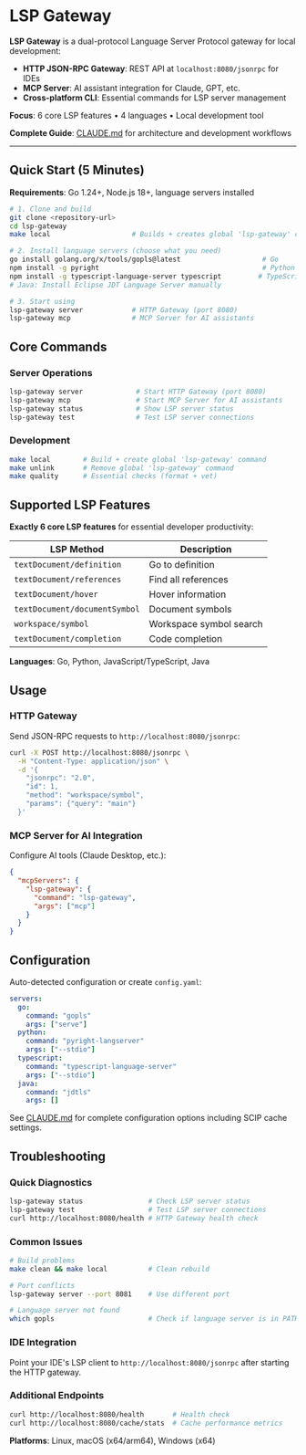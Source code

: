 # LSP Gateway

**LSP Gateway** is a dual-protocol Language Server Protocol gateway for local development:
- **HTTP JSON-RPC Gateway**: REST API at `localhost:8080/jsonrpc` for IDEs
- **MCP Server**: AI assistant integration for Claude, GPT, etc.
- **Cross-platform CLI**: Essential commands for LSP server management

**Focus**: 6 core LSP features • 4 languages • Local development tool

**Complete Guide**: [CLAUDE.md](CLAUDE.md) for architecture and development workflows

---

## Quick Start (5 Minutes)

**Requirements**: Go 1.24+, Node.js 18+, language servers installed

```bash
# 1. Clone and build
git clone <repository-url>
cd lsp-gateway
make local                    # Builds + creates global 'lsp-gateway' command

# 2. Install language servers (choose what you need)
go install golang.org/x/tools/gopls@latest                    # Go
npm install -g pyright                                        # Python  
npm install -g typescript-language-server typescript         # TypeScript/JS
# Java: Install Eclipse JDT Language Server manually

# 3. Start using
lsp-gateway server            # HTTP Gateway (port 8080)
lsp-gateway mcp               # MCP Server for AI assistants
```

## Core Commands

### Server Operations
```bash
lsp-gateway server             # Start HTTP Gateway (port 8080)
lsp-gateway mcp                # Start MCP Server for AI assistants
lsp-gateway status             # Show LSP server status  
lsp-gateway test               # Test LSP server connections
```

### Development
```bash
make local        # Build + create global 'lsp-gateway' command
make unlink       # Remove global 'lsp-gateway' command  
make quality      # Essential checks (format + vet)
```

## Supported LSP Features

**Exactly 6 core LSP features** for essential developer productivity:

| **LSP Method** | **Description** |
|----------------|-----------------|
| `textDocument/definition` | Go to definition |
| `textDocument/references` | Find all references |
| `textDocument/hover` | Hover information |
| `textDocument/documentSymbol` | Document symbols |
| `workspace/symbol` | Workspace symbol search |
| `textDocument/completion` | Code completion |

**Languages**: Go, Python, JavaScript/TypeScript, Java

## Usage

### HTTP Gateway
Send JSON-RPC requests to `http://localhost:8080/jsonrpc`:

```bash
curl -X POST http://localhost:8080/jsonrpc \
  -H "Content-Type: application/json" \
  -d '{
    "jsonrpc": "2.0",
    "id": 1,
    "method": "workspace/symbol",
    "params": {"query": "main"}
  }'
```

### MCP Server for AI Integration
Configure AI tools (Claude Desktop, etc.):
```json
{
  "mcpServers": {
    "lsp-gateway": {
      "command": "lsp-gateway", 
      "args": ["mcp"]
    }
  }
}
```

## Configuration

Auto-detected configuration or create `config.yaml`:

```yaml
servers:
  go:
    command: "gopls"
    args: ["serve"]
  python:
    command: "pyright-langserver"
    args: ["--stdio"]
  typescript:
    command: "typescript-language-server"
    args: ["--stdio"]
  java:
    command: "jdtls"
    args: []
```

See [CLAUDE.md](CLAUDE.md) for complete configuration options including SCIP cache settings.

## Troubleshooting

### Quick Diagnostics
```bash
lsp-gateway status                # Check LSP server status
lsp-gateway test                  # Test LSP server connections
curl http://localhost:8080/health # HTTP Gateway health check
```

### Common Issues
```bash
# Build problems
make clean && make local          # Clean rebuild

# Port conflicts  
lsp-gateway server --port 8081    # Use different port

# Language server not found
which gopls                       # Check if language server is in PATH
```

### IDE Integration
Point your IDE's LSP client to `http://localhost:8080/jsonrpc` after starting the HTTP gateway.

### Additional Endpoints
```bash
curl http://localhost:8080/health       # Health check
curl http://localhost:8080/cache/stats  # Cache performance metrics
```

**Platforms**: Linux, macOS (x64/arm64), Windows (x64)